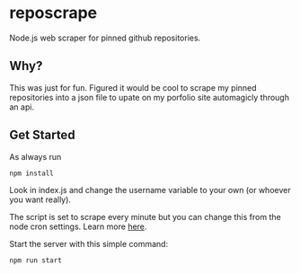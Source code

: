# reposcrape
Node.js web scraper for pinned github repositories.

## Why?
This was just for fun. Figured it would be cool to scrape my pinned repositories into a json file to upate on my porfolio site automagicly through an api.

## Get Started
As always run

    npm install

Look in index.js and change the username variable to your own (or whoever you want really).

The script is set to scrape every minute but you can change this from the node cron settings. Learn more [here](https://www.npmjs.com/package/node-cron).

Start the server with this simple command:

    npm run start

